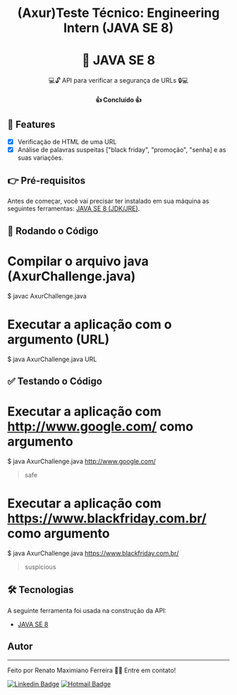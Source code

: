 <h1 align="center">(Axur)Teste Técnico: Engineering Intern (JAVA SE 8)</h1>

<h1 align="center">🔗 JAVA SE 8</h1>

<p align="center">💻🔓 API para verificar a segurança de URLs 🔒💻</p>  

<h4 align="center"> 
	👍 Concluído 👍
</h4>

## 🧙‍ Features

- [x] Verificação de HTML de uma URL
- [x] Análise de palavras suspeitas ["black friday", "promoção", "senha] e as suas variações.

## 👉 Pré-requisitos

Antes de começar, você vai precisar ter instalado em sua máquina as seguintes ferramentas:
[JAVA SE 8 (JDK/JRE)](https://www.oracle.com/java/technologies/javase/javase-jdk8-downloads.html). 

## 🏃 Rodando o Código

# Compilar o arquivo java (AxurChallenge.java)
$ javac AxurChallenge.java 

# Executar a aplicação com o argumento (URL)
$ java AxurChallenge.java URL

## ✅ Testando o Código

# Executar a aplicação com http://www.google.com/ como argumento
$ java AxurChallenge.java http://www.google.com/
> safe

# Executar a aplicação com https://www.blackfriday.com.br/ como argumento
$ java AxurChallenge.java https://www.blackfriday.com.br/
> suspicious

## 🛠 Tecnologias

A seguinte ferramenta foi usada na construção da API:

- [JAVA SE 8](https://nodejs.org/en/)

## Autor
---
 
Feito por Renato Maximiano Ferreira 👋🏽 Entre em contato!

[![Linkedin Badge](https://img.shields.io/badge/-Renato-blue?style=flat-square&logo=Linkedin&logoColor=white&link=https://www.linkedin.com/in/rafaelmfer/)](https://www.linkedin.com/in/renato-maximiano-ferreira-93b57b123/) 
[![Hotmail Badge](https://img.shields.io/badge/hotmail-renato__maxferreira%40hotmail.com-orange)](mailto:renato_maxferreira@hotmail.com)
